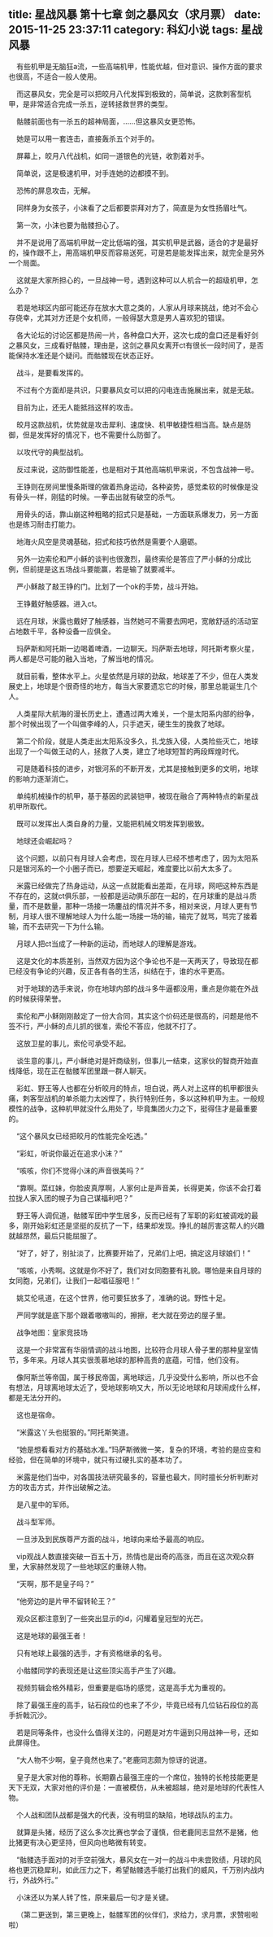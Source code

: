 title: 星战风暴 第十七章 剑之暴风女（求月票）
date: 2015-11-25 23:37:11
category: 科幻小说
tags: 星战风暴
---
&nbsp;&nbsp;&nbsp;&nbsp;有些机甲是无脑狂a流，一些高端机甲，性能优越，但对意识、操作方面的要求也很高，不适合一般人使用。

&nbsp;&nbsp;&nbsp;&nbsp;而这暴风女，完全是可以把皎月八代发挥到极致的，简单说，这款刺客型机甲，是非常适合完成一杀五，逆转拯救世界的类型。

&nbsp;&nbsp;&nbsp;&nbsp;骷髅前面也有一杀五的超神局面，……但这暴风女更恐怖。

&nbsp;&nbsp;&nbsp;&nbsp;她是可以用一套连击，直接轰杀五个对手的。

&nbsp;&nbsp;&nbsp;&nbsp;屏幕上，皎月八代战机，如同一道银色的光链，收割着对手。

&nbsp;&nbsp;&nbsp;&nbsp;简单说，这是极速机甲，对手连她的边都摸不到。

&nbsp;&nbsp;&nbsp;&nbsp;恐怖的屏息攻击，无解。

&nbsp;&nbsp;&nbsp;&nbsp;同样身为女孩子，小沫看了之后都要崇拜对方了，简直是为女性扬眉吐气。

&nbsp;&nbsp;&nbsp;&nbsp;第一次，小沫也要为骷髅担心了。

&nbsp;&nbsp;&nbsp;&nbsp;并不是说用了高端机甲就一定比低端的强，其实机甲是武器，适合的才是最好的，操作跟不上，用高端机甲反而容易送死，可是若是能发挥出来，就完全是另外一个局面。

&nbsp;&nbsp;&nbsp;&nbsp;这就是大家所担心的，一旦战神一号，遇到这种可以人机合一的超级机甲，怎么办？

&nbsp;&nbsp;&nbsp;&nbsp;若是地球区内部可能还存在放水大意之类的，人家从月球来挑战，绝对不会心存侥幸，尤其对方还是个女机师，一般得瑟大意是男人喜欢犯的错误。

&nbsp;&nbsp;&nbsp;&nbsp;各大论坛的讨论区都是热闹一片，各种盘口大开，这次七成的盘口还是看好剑之暴风女，三成看好骷髅，理由是，这剑之暴风女离开ct有很长一段时间了，是否能保持水准还是个疑问。而骷髅现在状态正好。

&nbsp;&nbsp;&nbsp;&nbsp;战斗，是要看发挥的。

&nbsp;&nbsp;&nbsp;&nbsp;不过有个方面却是共识，只要暴风女可以把的闪电连击施展出来，就是无敌。

&nbsp;&nbsp;&nbsp;&nbsp;目前为止，还无人能抵挡这样的攻击。

&nbsp;&nbsp;&nbsp;&nbsp;皎月这款战机，优势就是攻击犀利、速度快、机甲敏捷性相当高。缺点是防御，但是发挥好的情况下，也不需要什么防御了。

&nbsp;&nbsp;&nbsp;&nbsp;以攻代守的典型战机。

&nbsp;&nbsp;&nbsp;&nbsp;反过来说，这防御性能差，也是相对于其他高端机甲来说，不包含战神一号。

&nbsp;&nbsp;&nbsp;&nbsp;王铮则在房间里慢条斯理的做着热身运动，各种姿势，感觉柔软的时候像是没有骨头一样，刚猛的时候。一拳击出就有破空的杀气。

&nbsp;&nbsp;&nbsp;&nbsp;用骨头的话，靠山崩这种粗略的招式只是基础，一方面联系爆发力，另一方面也是练习耐击打能力。

&nbsp;&nbsp;&nbsp;&nbsp;地海火风空是灵魂基础，招式和技巧依然是需要个人磨砺。

&nbsp;&nbsp;&nbsp;&nbsp;另外一边索伦和严小稣的谈判也很激烈，最终索伦是答应了严小稣的分成比例，但前提是这五场战斗要能赢，若是输了就要减半。

&nbsp;&nbsp;&nbsp;&nbsp;严小稣敲了敲王铮的门。比划了一个ok的手势，战斗开始。

&nbsp;&nbsp;&nbsp;&nbsp;王铮戴好触感器。进入ct。

&nbsp;&nbsp;&nbsp;&nbsp;远在月球，米露也戴好了触感器，当然她可不需要去网吧，宽敞舒适的活动室占地数千平，各种设备一应俱全。

&nbsp;&nbsp;&nbsp;&nbsp;玛萨斯和阿托斯一边喝着啤酒，一边聊天。玛萨斯去地球，阿托斯考察火星，两人都是尽可能的融入当地，了解当地的情况。

&nbsp;&nbsp;&nbsp;&nbsp;就目前看，整体水平上。火星依然是月球的劲敌，地球差了不少，但在人类发展史上，地球是个很奇怪的地方，每当大家要遗忘它的时候，那里总能诞生几个人。

&nbsp;&nbsp;&nbsp;&nbsp;人类星际大航海的漫长历史上，遭遇过两大难关，一个是太阳系内部的纷争，那个时候出现了一个叫做李峰的人，只手遮天，硬生生的挽救了地球。

&nbsp;&nbsp;&nbsp;&nbsp;第二个阶段，就是人类走出太阳系没多久，扎戈族入侵，人类险些灭亡，地球出现了一个叫做王动的人，拯救了人类，建立了地球短暂的两段辉煌时代。

&nbsp;&nbsp;&nbsp;&nbsp;可是随着科技的进步，对银河系的不断开发，尤其是接触到更多的文明，地球的影响力逐渐消亡。

&nbsp;&nbsp;&nbsp;&nbsp;单纯机械操作的机甲，基于基因的武装铠甲，被现在融合了两种特点的新星战机甲所取代。

&nbsp;&nbsp;&nbsp;&nbsp;既可以发挥出人类自身的力量，又能把机械文明发挥到极致。

&nbsp;&nbsp;&nbsp;&nbsp;地球还会崛起吗？

&nbsp;&nbsp;&nbsp;&nbsp;这个问题，以前只有月球人会考虑，现在月球人已经不想考虑了，因为太阳系只是银河系的一个小圈子而已，想要逆天崛起，难度要比以前大太多了。

&nbsp;&nbsp;&nbsp;&nbsp;米露已经做完了热身运动，从这一点就能看出差距，在月球，网吧这种东西是不存在的，这就ct俱乐部，一般都是运动俱乐部在一起的，在月球重的是战斗质量，而不是数量，那种一场接一场鏖战的情况并不多，相对来说，月球人更有节制，月球人很不理解地球人为什么能一场接一场的输，输完了就骂，骂完了接着输，而不去研究一下为什么输。

&nbsp;&nbsp;&nbsp;&nbsp;月球人把ct当成了一种新的运动，而地球人的理解是游戏。

&nbsp;&nbsp;&nbsp;&nbsp;这是文化的本质差别，当然双方因为这个争论也不是一天两天了，导致现在都已经没有争论的兴趣，反正各有各的生活，纠结在于，谁的水平更高。

&nbsp;&nbsp;&nbsp;&nbsp;对于地球的选手来说，你在地球内部的战斗多牛逼都没用，重点是你能在外战的时候获得荣誉。

&nbsp;&nbsp;&nbsp;&nbsp;索伦和严小稣刚刚敲定了一份大合同，其实这个价码还是很高的，问题是他不签不行，严小稣的点儿抓的很准，索伦不答应，他就不打了。

&nbsp;&nbsp;&nbsp;&nbsp;这放卫星的事儿，索伦可承受不起。

&nbsp;&nbsp;&nbsp;&nbsp;谈生意的事儿，严小稣绝对是奸商级别，但事儿一结束，这家伙的智商开始直线降低，现在正在骷髅军团里跟一群人聊天。

&nbsp;&nbsp;&nbsp;&nbsp;彩虹、野王等人也都在分析皎月的特点，坦白说，两人对上这样的机甲都很头痛，刺客型战机的单杀能力太凶悍了，执行特别任务，多以这种机甲为主。一般规模性的战争，这种机甲就没什么用处了，毕竟集团火力之下，挺得住才是最重要的。

&nbsp;&nbsp;&nbsp;&nbsp;“这个暴风女已经把皎月的性能完全吃透。”

&nbsp;&nbsp;&nbsp;&nbsp;“彩虹，听说你最近在追求小沫？”

&nbsp;&nbsp;&nbsp;&nbsp;“咳咳，你们不觉得小沫的声音很美吗？”

&nbsp;&nbsp;&nbsp;&nbsp;“靠啊。菜红妹，你脸皮真厚啊，人家何止是声音美，长得更美，你该不会打着拉拢人家入团的幌子为自己谋福利吧？”

&nbsp;&nbsp;&nbsp;&nbsp;野王等人调侃道，骷髅军团中学生居多，反而已经有了军职的彩虹被调戏的最多，刚开始彩虹还是坚挺的反抗了一下，结果却发现。挣扎的越厉害这帮人的兴趣就越昂然，最后只能屈服了。

&nbsp;&nbsp;&nbsp;&nbsp;“好了，好了，别扯淡了，比赛要开始了，兄弟们上吧，搞定这月球娘们！”

&nbsp;&nbsp;&nbsp;&nbsp;“咳咳，小秀啊。这就是你不好了，我们对女同胞要有礼貌。哪怕是来自月球的女同胞，兄弟们，让我们一起唱征服吧！”

&nbsp;&nbsp;&nbsp;&nbsp;姚艾伦吼道，在这个世界，他可要狂放多了，准确的说。野性十足。

&nbsp;&nbsp;&nbsp;&nbsp;严同学就是底下那个跟着嗷嗷叫的，擦擦，老大就在旁边的屋子里。

&nbsp;&nbsp;&nbsp;&nbsp;战争地图：皇家竞技场

&nbsp;&nbsp;&nbsp;&nbsp;这是一个非常富有华丽情调的战斗地图，比较符合月球人骨子里的那种皇室情节，多年来。月球人其实很羡慕地球的那种高贵的底蕴，可惜，他们没有。

&nbsp;&nbsp;&nbsp;&nbsp;像阿斯兰等帝国，属于移民帝国，离地球远，几乎没受什么影响，所以也不会有想法，月球离地球太近了，受地球影响又大，所以无论地球和月球闹成什么样，都是无法分开的。

&nbsp;&nbsp;&nbsp;&nbsp;这也是宿命。

&nbsp;&nbsp;&nbsp;&nbsp;“米露这丫头也挺狠的。”阿托斯笑道。

&nbsp;&nbsp;&nbsp;&nbsp;“她是想看看对方的基础水准。”玛萨斯微微一笑，复杂的环境，考验的是应变和经验，但在简单的环境中，就只有过硬扎实的基本功了。

&nbsp;&nbsp;&nbsp;&nbsp;米露是他们当中，对各国技法研究最多的，容量也最大，同时擅长分析判断对方的攻击方式，并作出破解之法。

&nbsp;&nbsp;&nbsp;&nbsp;是八星中的军师。

&nbsp;&nbsp;&nbsp;&nbsp;战斗型军师。

&nbsp;&nbsp;&nbsp;&nbsp;一旦涉及到民族尊严方面的战斗，地球向来给予最高的响应。

&nbsp;&nbsp;&nbsp;&nbsp;vip观战人数直接突破一百五十万，热情也是出奇的高涨，而且在这次观众群里，大家赫然发现了一些地球区的重磅人物。

&nbsp;&nbsp;&nbsp;&nbsp;“天啊，那不是皇子吗？”

&nbsp;&nbsp;&nbsp;&nbsp;“他旁边的是片甲不留转轮王？”

&nbsp;&nbsp;&nbsp;&nbsp;观众区都注意到了一些突出显示的id，闪耀着皇冠型的光芒。

&nbsp;&nbsp;&nbsp;&nbsp;这是地球的最强王者！

&nbsp;&nbsp;&nbsp;&nbsp;只有地球上最强的选手，才有资格继承的名号。

&nbsp;&nbsp;&nbsp;&nbsp;小骷髅同学的表现还是让这些顶尖高手产生了兴趣。

&nbsp;&nbsp;&nbsp;&nbsp;视频剪辑会格外精彩，但重要是临场的感觉，这是高手尤为重视的。

&nbsp;&nbsp;&nbsp;&nbsp;除了最强王座的高手，钻石段位的也来了不少，毕竟已经有几位钻石段位的高手折戟沉沙。

&nbsp;&nbsp;&nbsp;&nbsp;若是同等条件，也没什么值得关注的，问题是对方牛逼到只用战神一号，还如此屏得住。

&nbsp;&nbsp;&nbsp;&nbsp;“大人物不少啊，皇子竟然也来了。”老鹿同志颇为惊讶的说道。

&nbsp;&nbsp;&nbsp;&nbsp;皇子是大家对他的尊称，长期霸占最强王座的一个席位，独特的长枪技能更是天下无双，大家对他的评价是：一直被模仿，从未被超越，绝对是地球的代表性人物。

&nbsp;&nbsp;&nbsp;&nbsp;个人战和团队战都是强大的代表，没有明显的缺陷，地球战队的主力。

&nbsp;&nbsp;&nbsp;&nbsp;就算是头猪，经历了这么多次比赛也学会了谨慎，但老鹿同志显然不是猪，他比猪更有决心更坚持，但风向也略微有转变。

&nbsp;&nbsp;&nbsp;&nbsp;“骷髅选手面对的对手空前强大，暴风女在一对一的战斗中未尝败绩，月球的风格也更沉稳犀利，如此压力之下，希望骷髅选手能打出我们的威风，千万别内战内行，外战外行。”

&nbsp;&nbsp;&nbsp;&nbsp;小沫还以为某人转了性，原来最后一句才是关键。

&nbsp;&nbsp;&nbsp;&nbsp;（第二更送到，第三更晚上，骷髅军团的伙伴们，求给力，求月票，求赞啦啦啦）